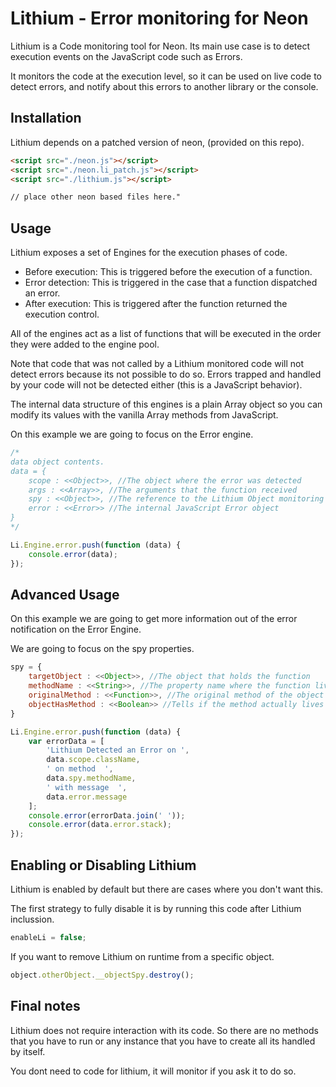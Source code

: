 # Lithium - Error monitoring for Neon

Lithium is a Code monitoring tool for Neon. Its main use case is to detect execution events on the JavaScript code such as Errors.

It monitors the code at the execution level, so it can be used on live code to detect errors, and notify about this errors to another library or the console.

## Installation

Lithium depends on a patched version of neon, (provided on this repo).

```html
<script src="./neon.js"></script>
<script src="./neon.li_patch.js"></script>
<script src="./lithium.js"></script>

// place other neon based files here."
```

## Usage

Lithium exposes a set of Engines for the execution phases of code.

- Before execution: This is triggered before the execution of a function.
- Error detection: This is triggered in the case that a function dispatched an error.
- After execution: This is triggered after the function returned the execution control.

All of the engines act as a list of functions that will be executed in the order they were added to the engine pool.

Note that code that was not called by a Lithium monitored code will not detect errors because its not possible to do so. Errors trapped and handled by
your code will not be detected either (this is a JavaScript behavior).

The internal data structure of this engines is a plain Array object so you can modify its values with the vanilla Array methods from JavaScript.

On this example we are going to focus on the Error engine.

```js
/*
data object contents.
data = {
    scope : <<Object>>, //The object where the error was detected
    args : <<Array>>, //The arguments that the function received
    spy : <<Object>>, //The reference to the Lithium Object monitoring this function
    error : <<Error>> //The internal JavaScript Error object
}
*/

Li.Engine.error.push(function (data) {
    console.error(data);
});

```

## Advanced Usage

On this example we are going to get more information out of the error notification on the Error Engine.

We are going to focus on the spy properties.

```js
spy = {
    targetObject : <<Object>>, //The object that holds the function
    methodName : <<String>>, //The property name where the function lives
    originalMethod : <<Function>>, //The original method of the object
    objectHasMethod : <<Boolean>> //Tells if the method actually lives on the object or lives on the prototype chain
}

Li.Engine.error.push(function (data) {
    var errorData = [
        'Lithium Detected an Error on ',
        data.scope.className,
        ' on method  ',
        data.spy.methodName,
        ' with message  ',
        data.error.message
    ];
    console.error(errorData.join(' '));
    console.error(data.error.stack);
});
```


## Enabling or Disabling Lithium

Lithium is enabled by default but there are cases where you don't want this.

The first strategy to fully disable it is by running this code after Lithium inclussion.

```js
enableLi = false;
```

If you want to remove Lithium on runtime from a specific object.

```js
object.otherObject.__objectSpy.destroy();
```

## Final notes

Lithium does not require interaction with its code. So there are no methods that you have to run or any instance that you have to create
all its handled by itself.

You dont need to code for lithium, it will monitor if you ask it to do so.
